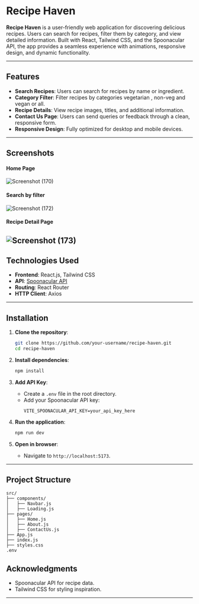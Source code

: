 # Recipe Haven

**Recipe Haven** is a user-friendly web application for discovering delicious recipes. Users can search for recipes, filter them by category, and view detailed information. Built with React, Tailwind CSS, and the Spoonacular API, the app provides a seamless experience with animations, responsive design, and dynamic functionality.

---

## Features
- **Search Recipes**: Users can search for recipes by name or ingredient.
- **Category Filter**: Filter recipes by categories vegetarian , non-veg and vegan or all.
- **Recipe Details**: View recipe images, titles, and additional information.
- **Contact Us Page**: Users can send queries or feedback through a clean, responsive form.
- **Responsive Design**: Fully optimized for desktop and mobile devices.

---

## Screenshots

#### Home Page  
![Screenshot (170)](https://github.com/user-attachments/assets/fe755033-6297-4adf-9686-887f555ca895)

#### Search by filter 
![Screenshot (172)](https://github.com/user-attachments/assets/0a1fe06a-503b-4c9d-89df-9c070a82a31d)

#### Recipe Detail Page
![Screenshot (173)](https://github.com/user-attachments/assets/daf9e971-7a15-4a2c-bffc-c455ef80027f)
---

## Technologies Used
- **Frontend**: React.js, Tailwind CSS
- **API**: [Spoonacular API](https://spoonacular.com/food-api)
- **Routing**: React Router
- **HTTP Client**: Axios

---

## Installation

1. **Clone the repository**:
   ```bash
   git clone https://github.com/your-username/recipe-haven.git
   cd recipe-haven
   ```

2. **Install dependencies**:
   ```bash
   npm install
   ```

3. **Add API Key**:
   - Create a `.env` file in the root directory.
   - Add your Spoonacular API key:
     ```
     VITE_SPOONACULAR_API_KEY=your_api_key_here
     ```

4. **Run the application**:
   ```bash
   npm run dev
   ```

5. **Open in browser**:
   - Navigate to `http://localhost:5173`.

---

## Project Structure

```
src/
├── components/
│   ├── Navbar.js
│   ├── Loading.js
├── pages/
│   ├── Home.js
│   ├── About.js
│   ├── ContactUs.js
├── App.js
├── index.js
├── styles.css
.env
```


## Acknowledgments
- Spoonacular API for recipe data.
- Tailwind CSS for styling inspiration.


---

